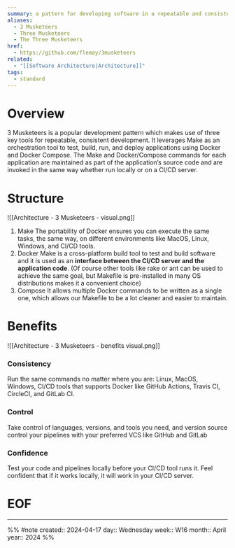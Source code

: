 ```yaml
---
summary: a pattern for developing software in a repeatable and consistent manner.
aliases:
  - 3 Musketeers
  - Three Musketeers
  - The Three Musketeers
href:
  - https://github.com/flemay/3musketeers
related:
  - "[[Software Architecture|Architecture]]"
tags:
  - standard
---
```

# Overview

3 Musketeers is a popular development pattern which makes use of three key tools for repeatable, consistent development. It leverages Make as an orchestration tool to test, build, run, and deploy applications using Docker and Docker Compose. The Make and Docker/Compose commands for each application are maintained as part of the application’s source code and are invoked in the same way whether run locally or on a CI/CD server.

# Structure

![[Architecture - 3 Musketeers - visual.png]]

1. Make
   The portability of Docker ensures you can execute the same tasks, the same way, on different environments like MacOS, Linux, Windows, and CI/CD tools.
2. Docker
    Make is a cross-platform build tool to test and build software and it is used as an **interface between the CI/CD server and the application code**. (Of course other tools like rake or ant can be used to achieve the same goal, but Makefile is pre-installed in many OS distributions makes it a convenient choice)
3. Compose
   It allows multiple Docker commands to be written as a single one, which allows our Makefile to be a lot cleaner and easier to maintain.

# Benefits

![[Architecture - 3 Musketeers - benefits visual.png]]

### Consistency

Run the same commands no matter where you are: Linux, MacOS, Windows, CI/CD tools that supports Docker like GitHub Actions, Travis CI, CircleCI, and GitLab CI.

### Control

Take control of languages, versions, and tools you need, and version source control your pipelines with your preferred VCS like GitHub and GitLab

### Confidence

Test your code and pipelines locally before your CI/CD tool runs it. Feel confident that if it works locally, it will work in your CI/CD server.

# EOF
___

%%
#note
created:: 2024-04-17
day:: Wednesday
week:: W16
month:: April
year:: 2024
%%
